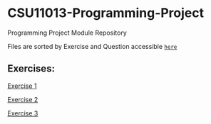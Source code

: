 # CSU11013-Programming-Project
Programming Project Module Repository

Files are sorted by Exercise and Question accessible [`here`](https://github.com/aLittleFluffy/CSU11013-Programming-Project/tree/master/Coursework)

## Exercises:
[Exercise 1](https://github.com/aLittleFluffy/CSU11013-Programming-Project/tree/master/Coursework/exercise1)

[Exercise 2](https://github.com/aLittleFluffy/CSU11013-Programming-Project/tree/master/Coursework/exercise2)

[Exercise 3](https://github.com/aLittleFluffy/CSU11013-Programming-Project/tree/master/Coursework/exercise3)
